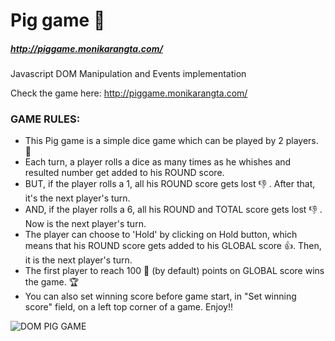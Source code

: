 # Pig game :pig:
##### http://piggame.monikarangta.com/
 Javascript DOM Manipulation and Events implementation 

Check the game here: http://piggame.monikarangta.com/

### GAME RULES:
- This Pig game is a simple dice game which can be played by 2 players. :two_men_holding_hands:
- Each turn, a player rolls a dice as many times as he whishes and resulted number get added to his ROUND score.
- BUT, if the player rolls a 1, all his ROUND score gets lost :thumbsdown: . After that, it's the next player's turn. 
- AND, if the player rolls a 6, all his ROUND and TOTAL score gets lost :thumbsdown: . Now is the next player's turn.
- The player can choose to 'Hold' by clicking on Hold button, which means that his ROUND score gets added to his GLOBAL score :thumbsup:. Then, it is the next player's turn.
- The first player to reach 100 :dart: (by default) points on GLOBAL score wins the game. :trophy:
- You can also set winning score before game start, in "Set winning score" field, on a left top corner of a game. Enjoy!!

![DOM PIG GAME](https://github.com/mrangta/DOM_Pig_Game/blob/master/pig_game.png?raw=true)
